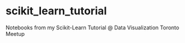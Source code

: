 # scikit_learn_tutorial
Notebooks from my Scikit-Learn Tutorial @ Data Visualization Toronto Meetup
